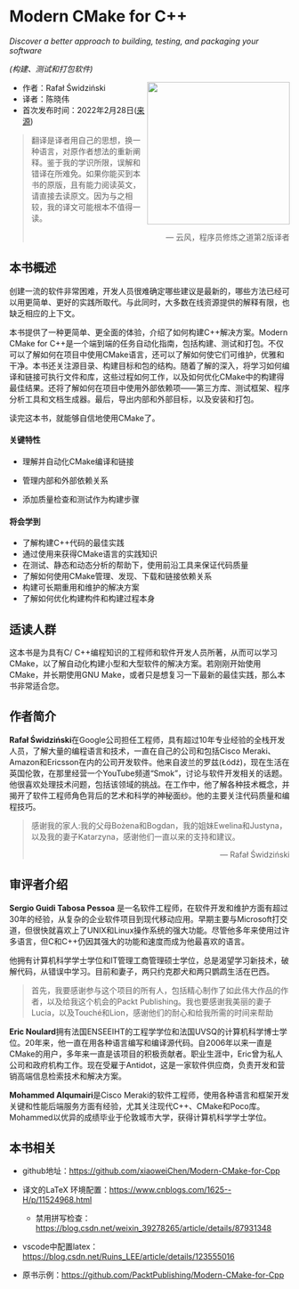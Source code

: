 # Modern CMake for C++  

*Discover a better approach to building, testing, and packaging your software*

*(构建、测试和打包软件)*

<a href="https://www.packtpub.com/product/modern-cmake-for-c/9781801070058"><img src="https://static.packt-cdn.com/products/9781801070058/cover/smaller" height="256px" align="right"></a>

* 作者：Rafał Świdziński
* 译者：陈晓伟
* 首次发布时间：2022年2月28日([来源](https://www.amazon.com/Modern-CMake-Discover-approach-packaging/dp/1801070059))

> 翻译是译者用自己的思想，换一种语言，对原作者想法的重新阐释。鉴于我的学识所限，误解和错译在所难免。如果你能买到本书的原版，且有能力阅读英文，请直接去读原文。因为与之相较，我的译文可能根本不值得一读。
>
> <p align="right"> — 云风，程序员修炼之道第2版译者</p>

## 本书概述

创建一流的软件非常困难，开发人员很难确定哪些建议是最新的，哪些方法已经可以用更简单、更好的实践所取代。与此同时，大多数在线资源提供的解释有限，也缺乏相应的上下文。

本书提供了一种更简单、更全面的体验，介绍了如何构建C++解决方案。Modern CMake for C++是一个端到端的任务自动化指南，包括构建、测试和打包。不仅可以了解如何在项目中使用CMake语言，还可以了解如何使它们可维护，优雅和干净。本书还关注源目录、构建目标和包的结构。随着了解的深入，将学习如何编译和链接可执行文件和库，这些过程如何工作，以及如何优化CMake中的构建得最佳结果。还将了解如何在项目中使用外部依赖项——第三方库、测试框架、程序分析工具和文档生成器。最后，导出内部和外部目标，以及安装和打包。

读完这本书，就能够自信地使用CMake了。

#### 关键特性

- 理解并自动化CMake编译和链接

- 管理内部和外部依赖关系
- 添加质量检查和测试作为构建步骤

#### 将会学到

- 了解构建C++代码的最佳实践
- 通过使用来获得CMake语言的实践知识
- 在测试、静态和动态分析的帮助下，使用前沿工具来保证代码质量
- 了解如何使用CMake管理、发现、下载和链接依赖关系
- 构建可长期重用和维护的解决方案
- 了解如何优化构建构件和构建过程本身



## 适读人群

这本书是为具有C/ C++编程知识的工程师和软件开发人员所著，从而可以学习CMake，以了解自动化构建小型和大型软件的解决方案。若刚刚开始使用CMake，并长期使用GNU Make，或者只是想复习一下最新的最佳实践，那么本书非常适合您。

## 作者简介

**Rafał Świdziński**在Google公司担任工程师，具有超过10年专业经验的全栈开发人员，了解大量的编程语言和技术，一直在自己的公司和包括Cisco Meraki、Amazon和Ericsson在内的公司开发软件。他来自波兰的罗兹(Łódź)，现在生活在英国伦敦，在那里经营一个YouTube频道“Smok”，讨论与软件开发相关的话题。他很喜欢处理技术问题，包括该领域的挑战。在工作中，他了解各种技术概念，并揭开了软件工程师角色背后的艺术和科学的神秘面纱。他的主要关注代码质量和编程技巧。

> 感谢我的家人:我的父母Bożena和Bogdan，我的姐妹Ewelina和Justyna，以及我的妻子Katarzyna，感谢他们一直以来的支持和建议。
>
> <p align="right"> — Rafał Świdziński</p>

## 审评者介绍

**Sergio Guidi Tabosa Pessoa** 是一名软件工程师，在软件开发和维护方面有超过30年的经验，从复杂的企业软件项目到现代移动应用。早期主要与Microsoft打交道，但很快就喜欢上了UNIX和Linux操作系统的强大功能。尽管他多年来使用过许多语言，但C和C++仍因其强大的功能和速度而成为他最喜欢的语言。

他拥有计算机科学学士学位和IT管理工商管理硕士学位，总是渴望学习新技术，破解代码，从错误中学习。目前和妻子，两只约克郡犬和两只鹦鹉生活在巴西。

> 首先，我要感谢参与这个项目的所有人，包括精心制作了如此伟大作品的作者，以及给我这个机会的Packt  Publishing。我也要感谢我美丽的妻子Lucia，以及Touché和Lion，感谢他们的耐心和给我所需的时间来帮助

**Eric Noulard**拥有法国ENSEEIHT的工程学学位和法国UVSQ的计算机科学博士学位。20年来，他一直在用各种语言编写和编译源代码。自2006年以来一直是CMake的用户，多年来一直是该项目的积极贡献者。职业生涯中，Eric曾为私人公司和政府机构工作。现在受雇于Antidot，这是一家软件供应商，负责开发和营销高端信息检索技术和解决方案。

**Mohammed Alqumairi**是Cisco Meraki的软件工程师，使用各种语言和框架开发关键和性能后端服务方面有经验，尤其关注现代C++、CMake和Poco库。Mohammed以优异的成绩毕业于伦敦城市大学，获得计算机科学学士学位。

## 本书相关

* github地址：https://github.com/xiaoweiChen/Modern-CMake-for-Cpp
* 译文的LaTeX 环境配置：https://www.cnblogs.com/1625--H/p/11524968.html 
  * 禁用拼写检查：https://blog.csdn.net/weixin_39278265/article/details/87931348

* vscode中配置latex：https://blog.csdn.net/Ruins_LEE/article/details/123555016
* 原书示例：https://github.com/PacktPublishing/Modern-CMake-for-Cpp

